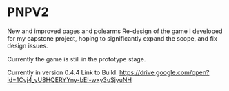 # PNPV2
New and improved pages and polearms
Re-design of the game I developed for my capstone project, hoping to significantly expand the scope, and fix design issues.

Currently the game is still in the prototype stage.

Currently in version 0.4.4
Link to Build: https://drive.google.com/open?id=1Cvj4_yU8HQERYYny-bEI-wxy3uSjyuNH
